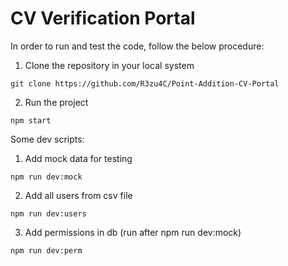 # CV Verification Portal

In order to run and test the code, follow the below procedure:

1. Clone the repository in your local system
```
git clone https://github.com/R3zu4C/Point-Addition-CV-Portal
```

2. Run the project
```
npm start
```
Some dev scripts:
1. Add mock data for testing
```
npm run dev:mock
```
2. Add all users from csv file
```
npm run dev:users
```
3. Add permissions in db (run after npm run dev:mock)
```
npm run dev:perm
```

